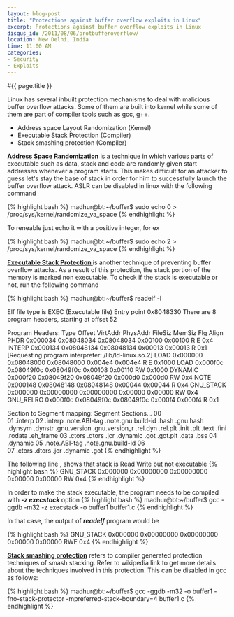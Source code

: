 ```yaml
---
layout: blog-post
title: "Protections against buffer overflow exploits in Linux"
excerpt: Protections against buffer overflow exploits in Linux
disqus_id: /2011/08/06/protbufferoverflow/
location: New Delhi, India
time: 11:00 AM
categories:
- Security
- Exploits
---
```


#{{ page.title }}

Linux has several inbuilt protection mechanisms to deal with malicious buffer overflow attacks. Some of them are built into kernel
while some of them are part of compiler tools such as gcc, g++. 
* Address space Layout Randomization (Kernel)
* Executable Stack Protection (Compiler)
* Stack smashing protection (Compiler)

**[Address Space Randomization](http://en.wikipedia.org/wiki/Address_space_layout_randomization)** is a technique in which various parts of executable such as data, stack and code are randomly given start addresses whenever a program starts. This makes difficult for an attacker to guess let's stay the base of stack in order for him to successfully launch the buffer overflow attack. ASLR can be disabled in linux with the following command

{% highlight bash %}
madhur@bt:~/buffer$ sudo echo 0 > /proc/sys/kernel/randomize_va_space
{% endhighlight %}

To reneable just echo it with a positive integer, for ex

{% highlight bash %}
madhur@bt:~/buffer$ sudo echo 2 > /proc/sys/kernel/randomize_va_space
{% endhighlight %}

**[Executable Stack Protection ](http://en.wikipedia.org/wiki/Executable_space_protection)** is another technique of preventing buffer overflow attacks. As a result of this protection, the stack portion of the memory is marked non executable. To check if the stack is executable or not, run the following command

{% highlight bash %}
madhur@bt:~/buffer$ readelf -l <filename>

Elf file type is EXEC (Executable file)
Entry point 0x8048330
There are 8 program headers, starting at offset 52

Program Headers:
  Type           Offset   VirtAddr   PhysAddr   FileSiz MemSiz  Flg Align
  PHDR           0x000034 0x08048034 0x08048034 0x00100 0x00100 R E 0x4
  INTERP         0x000134 0x08048134 0x08048134 0x00013 0x00013 R   0x1
      [Requesting program interpreter: /lib/ld-linux.so.2]
  LOAD           0x000000 0x08048000 0x08048000 0x004e4 0x004e4 R E 0x1000
  LOAD           0x000f0c 0x08049f0c 0x08049f0c 0x00108 0x00110 RW  0x1000
  DYNAMIC        0x000f20 0x08049f20 0x08049f20 0x000d0 0x000d0 RW  0x4
  NOTE           0x000148 0x08048148 0x08048148 0x00044 0x00044 R   0x4
  GNU_STACK      0x000000 0x00000000 0x00000000 0x00000 0x00000 RW  0x4
  GNU_RELRO      0x000f0c 0x08049f0c 0x08049f0c 0x000f4 0x000f4 R   0x1

 Section to Segment mapping:
  Segment Sections...
   00     
   01     .interp 
   02     .interp .note.ABI-tag .note.gnu.build-id .hash .gnu.hash .dynsym .dynstr .gnu.version .gnu.version_r .rel.dyn .rel.plt .init .plt .text .fini .rodata .eh_frame 
   03     .ctors .dtors .jcr .dynamic .got .got.plt .data .bss 
   04     .dynamic 
   05     .note.ABI-tag .note.gnu.build-id 
   06     
   07     .ctors .dtors .jcr .dynamic .got 
{% endhighlight %}

The following line , shows that stack is Read Write but not executable
{% highlight bash %}
  GNU_STACK      0x000000 0x00000000 0x00000000 0x00000 0x00000 RW 0x4
{% endhighlight %}

In order to make the stack executable, the program needs to be compiled with ***-z execstack*** option
{% highlight bash %}
madhur@bt:~/buffer$ gcc -ggdb -m32 -z execstack -o buffer1 buffer1.c
{% endhighlight %}

In that case, the output of ***readelf*** program would be 

{% highlight bash %}
  GNU_STACK      0x000000 0x00000000 0x00000000 0x00000 0x00000 RWE 0x4
{% endhighlight %}

**[Stack smashing protection](http://en.wikipedia.org/wiki/Stack-smashing_protection)** refers to compiler generated protection techniques of smash stacking. Refer to wikipedia link to get more details about the techniques involved in this protection. This can be disabled in gcc as follows:

{% highlight bash %}
madhur@bt:~/buffer$ gcc -ggdb -m32 -o buffer1 -fno-stack-protector -mpreferred-stack-boundary=4 buffer1.c
{% endhighlight %}


